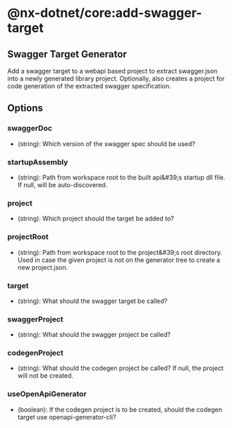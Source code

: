 # @nx-dotnet/core:add-swagger-target

## Swagger Target Generator

Add a swagger target to a webapi based project to extract swagger.json into a newly generated library project. Optionally, also creates a project for code generation of the extracted swagger specification.

## Options

### swaggerDoc

- (string): Which version of the swagger spec should be used?

### startupAssembly

- (string): Path from workspace root to the built api&amp;#39;s startup dll file. If null, will be auto-discovered.

### <span className="required">project</span>

- (string): Which project should the target be added to?

### projectRoot

- (string): Path from workspace root to the project&amp;#39;s root directory. Used in case the given project is not on the generator tree to create a new project.json.

### target

- (string): What should the swagger target be called?

### swaggerProject

- (string): What should the swagger project be called?

### codegenProject

- (string): What should the codegen project be called? If null, the project will not be created.

### useOpenApiGenerator

- (boolean): If the codegen project is to be created, should the codegen target use openapi-generator-cli?
